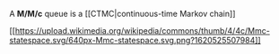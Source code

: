 A **M/M/c** queue is a [[CTMC|continuous-time Markov chain]]

[[https://upload.wikimedia.org/wikipedia/commons/thumb/4/4c/Mmc-statespace.svg/640px-Mmc-statespace.svg.png?1620525507984]]